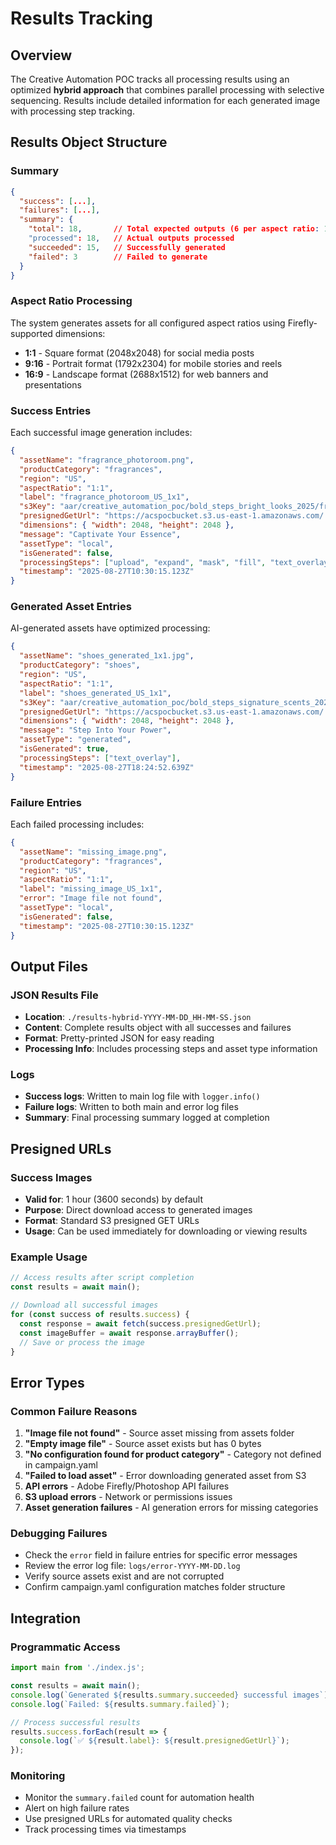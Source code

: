 # Results Tracking

## Overview
The Creative Automation POC tracks all processing results using an optimized **hybrid approach** that combines parallel processing with selective sequencing. Results include detailed information for each generated image with processing step tracking.

## Results Object Structure

### Summary
```json
{
  "success": [...],
  "failures": [...],
  "summary": {
    "total": 18,       // Total expected outputs (6 per aspect ratio: 1:1, 9:16, 16:9)
    "processed": 18,   // Actual outputs processed
    "succeeded": 15,   // Successfully generated
    "failed": 3        // Failed to generate
  }
}
```

### Aspect Ratio Processing
The system generates assets for all configured aspect ratios using Firefly-supported dimensions:
- **1:1** - Square format (2048x2048) for social media posts
- **9:16** - Portrait format (1792x2304) for mobile stories and reels  
- **16:9** - Landscape format (2688x1512) for web banners and presentations

### Success Entries
Each successful image generation includes:
```json
{
  "assetName": "fragrance_photoroom.png",
  "productCategory": "fragrances",
  "region": "US", 
  "aspectRatio": "1:1",
  "label": "fragrance_photoroom_US_1x1",
  "s3Key": "aar/creative_automation_poc/bold_steps_bright_looks_2025/fragrances/US/1x1/fragrance_photoroom_US_1x1_2025-08-27T10-30-15-123Z.png",
  "presignedGetUrl": "https://acspocbucket.s3.us-east-1.amazonaws.com/...",
  "dimensions": { "width": 2048, "height": 2048 },
  "message": "Captivate Your Essence",
  "assetType": "local",
  "isGenerated": false,
  "processingSteps": ["upload", "expand", "mask", "fill", "text_overlay"],
  "timestamp": "2025-08-27T10:30:15.123Z"
}
```

### Generated Asset Entries
AI-generated assets have optimized processing:
```json
{
  "assetName": "shoes_generated_1x1.jpg",
  "productCategory": "shoes",
  "region": "US",
  "aspectRatio": "1:1", 
  "label": "shoes_generated_US_1x1",
  "s3Key": "aar/creative_automation_poc/bold_steps_signature_scents_2025/shoes/US/1x1/shoes_generated_US_1x1_2025-08-27T18-24-52-639Z.jpg",
  "presignedGetUrl": "https://acspocbucket.s3.us-east-1.amazonaws.com/...",
  "dimensions": { "width": 2048, "height": 2048 },
  "message": "Step Into Your Power",
  "assetType": "generated",
  "isGenerated": true,
  "processingSteps": ["text_overlay"],
  "timestamp": "2025-08-27T18:24:52.639Z"
}
```

### Failure Entries
Each failed processing includes:
```json
{
  "assetName": "missing_image.png",
  "productCategory": "fragrances",
  "region": "US",
  "aspectRatio": "1:1", 
  "label": "missing_image_US_1x1",
  "error": "Image file not found",
  "assetType": "local",
  "isGenerated": false,
  "timestamp": "2025-08-27T10:30:15.123Z"
}
```

## Output Files

### JSON Results File
- **Location**: `./results-hybrid-YYYY-MM-DD_HH-MM-SS.json`
- **Content**: Complete results object with all successes and failures
- **Format**: Pretty-printed JSON for easy reading
- **Processing Info**: Includes processing steps and asset type information

### Logs
- **Success logs**: Written to main log file with `logger.info()`
- **Failure logs**: Written to both main and error log files
- **Summary**: Final processing summary logged at completion

## Presigned URLs

### Success Images
- **Valid for**: 1 hour (3600 seconds) by default
- **Purpose**: Direct download access to generated images
- **Format**: Standard S3 presigned GET URLs
- **Usage**: Can be used immediately for downloading or viewing results

### Example Usage
```javascript
// Access results after script completion
const results = await main();

// Download all successful images
for (const success of results.success) {
  const response = await fetch(success.presignedGetUrl);
  const imageBuffer = await response.arrayBuffer();
  // Save or process the image
}
```

## Error Types

### Common Failure Reasons
1. **"Image file not found"** - Source asset missing from assets folder
2. **"Empty image file"** - Source asset exists but has 0 bytes
3. **"No configuration found for product category"** - Category not defined in campaign.yaml
4. **"Failed to load asset"** - Error downloading generated asset from S3
5. **API errors** - Adobe Firefly/Photoshop API failures
6. **S3 upload errors** - Network or permissions issues
7. **Asset generation failures** - AI generation errors for missing categories

### Debugging Failures
- Check the `error` field in failure entries for specific error messages
- Review the error log file: `logs/error-YYYY-MM-DD.log`
- Verify source assets exist and are not corrupted
- Confirm campaign.yaml configuration matches folder structure

## Integration

### Programmatic Access
```javascript
import main from './index.js';

const results = await main();
console.log(`Generated ${results.summary.succeeded} successful images`);
console.log(`Failed: ${results.summary.failed}`);

// Process successful results
results.success.forEach(result => {
  console.log(`✅ ${result.label}: ${result.presignedGetUrl}`);
});
```

### Monitoring
- Monitor the `summary.failed` count for automation health
- Alert on high failure rates
- Use presigned URLs for automated quality checks
- Track processing times via timestamps
